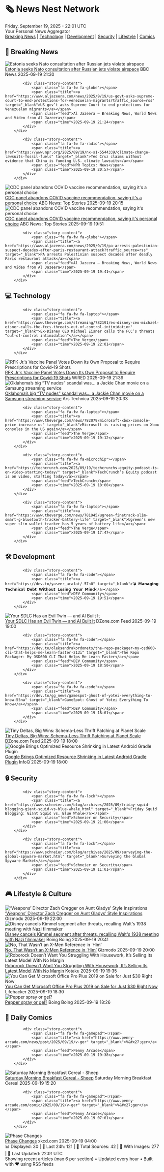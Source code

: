 <!-- Processing 54 RSS feeds at 2025-09-19 22:01:31 UTC -->
<!-- Processing: Saturday Morning Breakfast Cereal -->
<!-- Processing: Penny Arcade -->
<!-- Processing: Poorly Drawn Lines -->
<!-- Processing: Garfield -->
<!-- Processing: Dilbert -->
<!-- Processing: Cyanide & Happiness -->
<!-- Processing: Questionable Content -->
<!-- Processing: Dinosaur Comics -->
<!-- Processing: CNN Top Stories -->
<!-- Processing: CNN Breaking News -->
<!-- Processing: BBC World News -->
<!-- Processing: BBC Breaking News -->
<!-- Processing: Al Jazeera Breaking News -->
<!-- Processing: NPR News -->
<!-- Processing: Associated Press Breaking -->
<!-- Processing: ABC News Breaking -->
<!-- Processing: Guardian World News -->
<!-- Processing: Sky News World -->
<!-- Processing: The Verge -->
<!-- Processing: WIRED -->
<!-- Processing: Slashdot -->
<!-- Processing: StackOverflow Blog -->
<!-- Processing: Phoronix Linux News -->
<!-- Processing: It's FOSS -->
<!-- Processing: DistroWatch -->
<!-- Processing: GitLab Blog -->
<!-- Processing: InfoQ -->
<!-- Processing: DZone -->
<!-- Processing: The Pragmatic Engineer -->
<!-- Processing: Gizmodo -->
<!-- Processing: Boing Boing -->
<!-- Processing: Krebs on Security -->
<!-- Processing: Schneier on Security -->
<!-- Generated 7 new posts out of 33 feeds processed -->
<div class="newspaper-header">
    <h1 class="newspaper-title">🗞️ News Nest Network</h1>
    <div class="newspaper-date">Friday, September 19, 2025 - 22:01 UTC</div>
    <div class="newspaper-subtitle">Your Personal News Aggregator</div>
</div>

<div class="newspaper-nav">
    <a href="#breaking">Breaking News</a> |
    <a href="#tech">Technology</a> |
    <a href="#dev">Development</a> |
    <a href="#security">Security</a> |
    <a href="#lifestyle">Lifestyle</a> |
    <a href="#webcomics">Comics</a>
</div>

<div class="news-section breaking-news" id="breaking">
<h2 class="section-header">🚨 Breaking News</h2>
<div class="stories-container">
<div class="story">
            <img src="https://ichef.bbci.co.uk/ace/standard/240/cpsprodpb/30a1/live/a6bd5c70-959c-11f0-bbd3-97206a9cd9e0.jpg" alt="Estonia seeks Nato consultation after Russian jets violate airspace" class="story-image" loading="lazy" onerror="this.style.display='none'">
            <div class="story-content">
                <span class="fa fa-fw fa-earth-americas"></span>
                <span class="title"><a href="https://www.bbc.com/news/articles/czrp6p5mj3zo?at_medium=RSS&at_campaign=rss" target="_blank">Estonia seeks Nato consultation after Russian jets violate airspace</a></span>
                <span class="feed">BBC News</span>
                <span class="time">2025-09-19 21:30</span>
            </div>
        </div>
<div class="story">
            
            <div class="story-content">
                <span class="fa fa-fw fa-globe"></span>
                <span class="title"><a href="https://www.aljazeera.com/news/2025/9/19/us-govt-asks-supreme-court-to-end-protections-for-venezuelan-migrants?traffic_source=rss" target="_blank">US gov’t asks Supreme Court to end protections for Venezuelan migrants</a></span>
                <span class="feed">Al Jazeera – Breaking News, World News and Video from Al Jazeera</span>
                <span class="time">2025-09-19 21:24</span>
            </div>
        </div>
<div class="story">
            
            <div class="story-content">
                <span class="fa fa-fw fa-radio"></span>
                <span class="title"><a href="https://www.npr.org/2025/09/19/nx-s1-5544339/climate-change-lawsuits-fossil-fuels" target="_blank">Ted Cruz claims without evidence that China is funding U.S. climate lawsuits</a></span>
                <span class="feed">NPR Topics: News</span>
                <span class="time">2025-09-19 20:57</span>
            </div>
        </div>
<div class="story">
            <img src="https://s.abcnews.com/images/Health/cdc-meeting-gty-jef-250919_1758288372572_hpMain_4x3t_384.jpg" alt="CDC panel abandons COVID vaccine recommendation, saying it&#x27;s a personal choice" class="story-image" loading="lazy" onerror="this.style.display='none'">
            <div class="story-content">
                <span class="fa fa-fw fa-tv"></span>
                <span class="title"><a href="https://abcnews.go.com/Health/cdc-hepatitis-bvaccine-vote-delayed-parents/story?id=125731004" target="_blank">CDC panel abandons COVID vaccine recommendation, saying it&#x27;s a personal choice</a></span>
                <span class="feed">ABC News: Top Stories</span>
                <span class="time">2025-09-19 20:15</span>
            </div>
        </div>
<div class="story">
            <img src="https://s.abcnews.com/images/Health/cdc-meeting-gty-jef-250919_1758288372572_hpMain_4x3t_384.jpg" alt="CDC panel abandons COVID vaccine recommendation, saying it&#x27;s personal choice" class="story-image" loading="lazy" onerror="this.style.display='none'">
            <div class="story-content">
                <span class="fa fa-fw fa-tv"></span>
                <span class="title"><a href="https://abcnews.go.com/Health/cdc-hepatitis-bvaccine-vote-delayed-parents/story?id=125731004" target="_blank">CDC panel abandons COVID vaccine recommendation, saying it&#x27;s personal choice</a></span>
                <span class="feed">ABC News: Top Stories</span>
                <span class="time">2025-09-19 19:51</span>
            </div>
        </div>
<div class="story">
            
            <div class="story-content">
                <span class="fa fa-fw fa-globe"></span>
                <span class="title"><a href="https://www.aljazeera.com/news/2025/9/19/pa-arrests-palestinian-suspect-decades-after-paris-restaurant-attack?traffic_source=rss" target="_blank">PA arrests Palestinian suspect decades after deadly Paris restaurant attack</a></span>
                <span class="feed">Al Jazeera – Breaking News, World News and Video from Al Jazeera</span>
                <span class="time">2025-09-19 19:41</span>
            </div>
        </div>
</div>
</div>
<div class="news-section tech-news" id="tech">
<h2 class="section-header">💻 Technology</h2>
<div class="stories-container">
<div class="story">
            
            <div class="story-content">
                <span class="fa fa-fw fa-laptop"></span>
                <span class="title"><a href="https://www.theverge.com/streaming/782191/ex-disney-ceo-michael-eisner-calls-the-fccs-threats-out-of-control-intimidation" target="_blank">Ex-Disney CEO Michael Eisner calls the FCC’s threats “out-of-control intimidation”</a></span>
                <span class="feed">The Verge</span>
                <span class="time">2025-09-19 22:01</span>
            </div>
        </div>
<div class="story">
            <img src="https://media.wired.com/photos/68ca927739bdb01e906d623c/master/pass/GettyImages-2233024834.jpg" alt="RFK Jr.’s Vaccine Panel Votes Down Its Own Proposal to Require Prescriptions for Covid-19 Shots" class="story-image" loading="lazy" onerror="this.style.display='none'">
            <div class="story-content">
                <span class="fa fa-fw fa-bolt"></span>
                <span class="title"><a href="https://www.wired.com/story/rfk-jrs-vaccine-panel-votes-down-its-own-proposal-to-require-prescriptions-for-covid-19-shots/" target="_blank">RFK Jr.’s Vaccine Panel Votes Down Its Own Proposal to Require Prescriptions for Covid-19 Shots</a></span>
                <span class="feed">WIRED</span>
                <span class="time">2025-09-19 21:39</span>
            </div>
        </div>
<div class="story">
            <img src="https://cdn.arstechnica.net/wp-content/uploads/2025/09/protector-500x500-1758312254.jpg" alt="Oklahoma’s big “TV nudes” scandal was… a Jackie Chan movie on a Samsung streaming service" class="story-image" loading="lazy" onerror="this.style.display='none'">
            <div class="story-content">
                <span class="fa fa-fw fa-cog"></span>
                <span class="title"><a href="https://arstechnica.com/culture/2025/09/oklahomas-big-tv-nudes-scandal-was-a-jackie-chan-movie-on-a-samsung-streaming-service/" target="_blank">Oklahoma’s big “TV nudes” scandal was… a Jackie Chan movie on a Samsung streaming service</a></span>
                <span class="feed">Ars Technica</span>
                <span class="time">2025-09-19 20:33</span>
            </div>
        </div>
<div class="story">
            
            <div class="story-content">
                <span class="fa fa-fw fa-laptop"></span>
                <span class="title"><a href="https://www.theverge.com/news/782079/microsoft-xbox-console-price-increase-us" target="_blank">Microsoft is raising prices on Xbox consoles in the US again</a></span>
                <span class="feed">The Verge</span>
                <span class="time">2025-09-19 19:12</span>
            </div>
        </div>
<div class="story">
            
            <div class="story-content">
                <span class="fa fa-fw fa-microchip"></span>
                <span class="title"><a href="https://techcrunch.com/2025/09/19/techcrunchs-equity-podcast-is-on-video-starting-today/" target="_blank">TechCrunch’s Equity podcast is on video, starting today</a></span>
                <span class="feed">TechCrunch</span>
                <span class="time">2025-09-19 18:00</span>
            </div>
        </div>
<div class="story">
            
            <div class="story-content">
                <span class="fa fa-fw fa-laptop"></span>
                <span class="title"><a href="https://www.theverge.com/news/781945/ugreen-finetrack-slim-smart-g-bluetooth-tracker-battery-life" target="_blank">Ugreen’s new super slim wallet tracker has 5 years of battery life</a></span>
                <span class="feed">The Verge</span>
                <span class="time">2025-09-19 17:47</span>
            </div>
        </div>
</div>
</div>
<div class="news-section dev-news" id="dev">
<h2 class="section-header">🛠️ Development</h2>
<div class="stories-container">
<div class="story">
            
            <div class="story-content">
                <span class="fa fa-fw fa-code"></span>
                <span class="title"><a href="https://dev.to/yaseer_arafat/-57n0" target="_blank">💣 𝗠𝗮𝗻𝗮𝗴𝗶𝗻𝗴 𝗧𝗲𝗰𝗵𝗻𝗶𝗰𝗮𝗹 𝗗𝗲𝗯𝘁 𝗪𝗶𝘁𝗵𝗼𝘂𝘁 𝗟𝗼𝘀𝗶𝗻𝗴 𝗬𝗼𝘂𝗿 𝗠𝗶𝗻𝗱</a></span>
                <span class="feed">DEV Community</span>
                <span class="time">2025-09-19 19:51</span>
            </div>
        </div>
<div class="story">
            <img src="https://dz2cdn1.dzone.com/thumbnail?fid=18632294&w=600" alt="Your SDLC Has an Evil Twin — and AI Built It" class="story-image" loading="lazy" onerror="this.style.display='none'">
            <div class="story-content">
                <span class="fa fa-fw fa-newspaper"></span>
                <span class="title"><a href="https://dzone.com/articles/evil-twin-sdlc-ai" target="_blank">Your SDLC Has an Evil Twin — and AI Built It</a></span>
                <span class="feed">DZone.com Feed</span>
                <span class="time">2025-09-19 19:00</span>
            </div>
        </div>
<div class="story">
            
            <div class="story-content">
                <span class="fa fa-fw fa-code"></span>
                <span class="title"><a href="https://dev.to/oleksandrakordonets/the-repo-packager-my-osd600-cli-that-helps-me-learn-faster-213i" target="_blank">The Repo Packager: My OSD600 CLI That Helps Me Learn Faster</a></span>
                <span class="feed">DEV Community</span>
                <span class="time">2025-09-19 18:50</span>
            </div>
        </div>
<div class="story">
            
            <div class="story-content">
                <span class="fa fa-fw fa-code"></span>
                <span class="title"><a href="https://dev.to/gg_news/gamespot-ghost-of-yotei-everything-to-know-55na" target="_blank">GameSpot: Ghost of Yotei Everything To Know</a></span>
                <span class="feed">DEV Community</span>
                <span class="time">2025-09-19 18:01</span>
            </div>
        </div>
<div class="story">
            <img src="https://dz2cdn1.dzone.com/thumbnail?fid=18630577&w=600" alt="Tiny Deltas, Big Wins: Schema-Less Thrift Patching at Planet Scale" class="story-image" loading="lazy" onerror="this.style.display='none'">
            <div class="story-content">
                <span class="fa fa-fw fa-newspaper"></span>
                <span class="title"><a href="https://dzone.com/articles/schema-less-thrift-patching" target="_blank">Tiny Deltas, Big Wins: Schema-Less Thrift Patching at Planet Scale</a></span>
                <span class="feed">DZone.com Feed</span>
                <span class="time">2025-09-19 18:00</span>
            </div>
        </div>
<div class="story">
            <img src="https://res.infoq.com/news/2025/09/android-optimized-R8/en/headerimage/android-shrinking-1758304352229.jpeg" alt="Google Brings Optimized Resource Shrinking in Latest Android Gradle Plugin" class="story-image" loading="lazy" onerror="this.style.display='none'">
            <div class="story-content">
                <span class="fa fa-fw fa-info-circle"></span>
                <span class="title"><a href="https://www.infoq.com/news/2025/09/android-optimized-R8/?utm_campaign=infoq_content&utm_source=infoq&utm_medium=feed&utm_term=global" target="_blank">Google Brings Optimized Resource Shrinking in Latest Android Gradle Plugin</a></span>
                <span class="feed">InfoQ</span>
                <span class="time">2025-09-19 18:00</span>
            </div>
        </div>
</div>
</div>
<div class="news-section security-news" id="security">
<h2 class="section-header">🔒 Security</h2>
<div class="stories-container">
<div class="story">
            
            <div class="story-content">
                <span class="fa fa-fw fa-lock"></span>
                <span class="title"><a href="https://www.schneier.com/blog/archives/2025/09/friday-squid-blogging-giant-squid-vs-blue-whale.html" target="_blank">Friday Squid Blogging: Giant Squid vs. Blue Whale</a></span>
                <span class="feed">Schneier on Security</span>
                <span class="time">2025-09-19 21:06</span>
            </div>
        </div>
<div class="story">
            
            <div class="story-content">
                <span class="fa fa-fw fa-lock"></span>
                <span class="title"><a href="https://www.schneier.com/blog/archives/2025/09/surveying-the-global-spyware-market.html" target="_blank">Surveying the Global Spyware Market</a></span>
                <span class="feed">Schneier on Security</span>
                <span class="time">2025-09-19 11:01</span>
            </div>
        </div>
</div>
</div>
<div class="news-section lifestyle-news" id="lifestyle">
<h2 class="section-header">🎮 Lifestyle & Culture</h2>
<div class="stories-container">
<div class="story">
            <img src="https://gizmodo.com/app/uploads/2025/09/Gladys.jpg" alt="‘Weapons’ Director Zach Cregger on Aunt Gladys’ Style Inspirations" class="story-image" loading="lazy" onerror="this.style.display='none'">
            <div class="story-content">
                <span class="fa fa-fw fa-computer"></span>
                <span class="title"><a href="https://gizmodo.com/gladys-weapons-inspiration-twin-peaks-2000661591" target="_blank">‘Weapons’ Director Zach Cregger on Aunt Gladys’ Style Inspirations</a></span>
                <span class="feed">Gizmodo</span>
                <span class="time">2025-09-19 22:00</span>
            </div>
        </div>
<div class="story">
            <img src="https://i0.wp.com/boingboing.net/wp-content/uploads/2025/09/derfuhrersface.jpg?fit=1200%2C675&amp;quality=60&amp;ssl=1" alt="Disney cancels Kimmel segment after threats, recalling Walt&#x27;s 1938 meeting with Nazi filmmaker" class="story-image" loading="lazy" onerror="this.style.display='none'">
            <div class="story-content">
                <span class="fa fa-fw fa-arrow-right"></span>
                <span class="title"><a href="https://boingboing.net/2025/09/19/disney-cancels-kimmel-segment-after-threats-recalling-walts-1938-meeting-with-nazi-filmmaker.html" target="_blank">Disney cancels Kimmel segment after threats, recalling Walt&#x27;s 1938 meeting with Nazi filmmaker</a></span>
                <span class="feed">Boing Boing</span>
                <span class="time">2025-09-19 20:41</span>
            </div>
        </div>
<div class="story">
            <img src="https://gizmodo.com/app/uploads/2025/09/Him-Movie-Interview.jpg" alt="No, That Wasn’t an X-Men Reference in ‘Him’" class="story-image" loading="lazy" onerror="this.style.display='none'">
            <div class="story-content">
                <span class="fa fa-fw fa-computer"></span>
                <span class="title"><a href="https://gizmodo.com/him-director-interview-justin-tipping-football-xmen-2000660737" target="_blank">No, That Wasn’t an X-Men Reference in ‘Him’</a></span>
                <span class="feed">Gizmodo</span>
                <span class="time">2025-09-19 20:00</span>
            </div>
        </div>
<div class="story">
            <img src="https://kotaku.com/app/uploads/2025/09/roborock-s5v.jpg" alt="Roborock Doesn’t Want You Struggling With Housework, It’s Selling Its Latest Model With No Margin" class="story-image" loading="lazy" onerror="this.style.display='none'">
            <div class="story-content">
                <span class="fa fa-fw fa-gamepad"></span>
                <span class="title"><a href="https://kotaku.com/roborock-doesnt-want-you-fighting-housework-anymore-its-selling-its-latest-model-with-no-margin-2000627205" target="_blank">Roborock Doesn’t Want You Struggling With Housework, It’s Selling Its Latest Model With No Margin</a></span>
                <span class="feed">Kotaku</span>
                <span class="time">2025-09-19 19:35</span>
            </div>
        </div>
<div class="story">
            <img src="https://lifehacker.com/imagery/articles/01JRSK1DPQGGZQGAERGA9GFQNF/hero-image.png" alt="You Can Get Microsoft Office Pro Plus 2019 on Sale for Just $30 Right Now" class="story-image" loading="lazy" onerror="this.style.display='none'">
            <div class="story-content">
                <span class="fa fa-fw fa-life-ring"></span>
                <span class="title"><a href="https://lifehacker.com/tech/office-professional-plus-stacksocial-sale?utm_medium=RSS" target="_blank">You Can Get Microsoft Office Pro Plus 2019 on Sale for Just $30 Right Now</a></span>
                <span class="feed">Lifehacker</span>
                <span class="time">2025-09-19 18:30</span>
            </div>
        </div>
<div class="story">
            <img src="https://i0.wp.com/boingboing.net/wp-content/uploads/2025/09/81AfqpToiEL._AC_SL1500_.jpg?fit=1500%2C1151&amp;quality=60&amp;ssl=1" alt="Pepper spray or gel?" class="story-image" loading="lazy" onerror="this.style.display='none'">
            <div class="story-content">
                <span class="fa fa-fw fa-arrow-right"></span>
                <span class="title"><a href="https://boingboing.net/2025/09/19/pepper-spray-or-gel.html" target="_blank">Pepper spray or gel?</a></span>
                <span class="feed">Boing Boing</span>
                <span class="time">2025-09-19 18:26</span>
            </div>
        </div>
</div>
</div>
<div class="news-section webcomics-section" id="webcomics">
<h2 class="section-header">🎨 Daily Comics</h2>
<div class="stories-container">
<div class="story">
            
            <div class="story-content">
                <span class="fa fa-fw fa-gamepad"></span>
                <span class="title"><a href="https://www.penny-arcade.com/news/post/2025/09/19/v-ger" target="_blank">V&#x27;ger</a></span>
                <span class="feed">Penny Arcade</span>
                <span class="time">2025-09-19 19:38</span>
            </div>
        </div>
<div class="story">
            <img src="https://www.smbc-comics.com/comics/1758139904-20250919.png" alt="Saturday Morning Breakfast Cereal - Sheep" class="story-image" loading="lazy" onerror="this.style.display='none'">
            <div class="story-content">
                <span class="fa fa-fw fa-smile"></span>
                <span class="title"><a href="https://www.smbc-comics.com/comic/sheep-2" target="_blank">Saturday Morning Breakfast Cereal - Sheep</a></span>
                <span class="feed">Saturday Morning Breakfast Cereal</span>
                <span class="time">2025-09-19 15:20</span>
            </div>
        </div>
<div class="story">
            
            <div class="story-content">
                <span class="fa fa-fw fa-gamepad"></span>
                <span class="title"><a href="https://www.penny-arcade.com/comic/2025/09/19/v-ger" target="_blank">V&#x27;ger</a></span>
                <span class="feed">Penny Arcade</span>
                <span class="time">2025-09-19 07:01</span>
            </div>
        </div>
<div class="story">
            <img src="https://imgs.xkcd.com/comics/phase_changes.png" alt="Phase Changes" class="story-image" loading="lazy" onerror="this.style.display='none'">
            <div class="story-content">
                <span class="fa fa-fw fa-laugh"></span>
                <span class="title"><a href="https://xkcd.com/3144/" target="_blank">Phase Changes</a></span>
                <span class="feed">xkcd.com</span>
                <span class="time">2025-09-19 04:00</span>
            </div>
        </div>
</div>
</div>

<div class="newspaper-footer">
    <div class="stats">
        📊 Displayed: 30 | 📅 Last 24h: 121 | 📡 Total Sources: 42 | 📸 With Images: 277 |
        🔄 Last Updated: 22:01 UTC
    </div>
    <div class="footer-note">
        Showing recent articles (max 6 per section) • Updated every hour • Built with ❤️ using RSS feeds
    </div>
</div>
